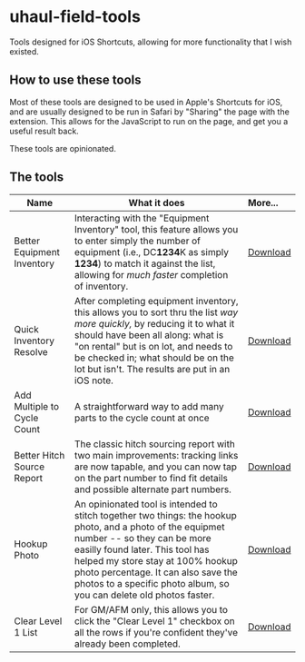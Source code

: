 # uhaul-field-tools

Tools designed for iOS Shortcuts, allowing for more functionality that I wish existed.

## How to use these tools

Most of these tools are designed to be used in Apple's Shortcuts for iOS, and are usually designed to be run in Safari by "Sharing" the page with the extension. This allows for the JavaScript to run on the page, and get you a useful result back.

These tools are opinionated.

## The tools

| Name | What it does | More... |
| ---- | ------------ | :------ |
| Better Equipment Inventory | Interacting with the "Equipment Inventory" tool, this feature allows you to enter simply the number of equipment (i.e., DC<strong>1234</strong>K as simply <strong>1234</strong>) to match it against the list, allowing for *much faster* completion of inventory. | [Download](https://github.com/htmlarson/uhaul-field-tools/raw/main/Better%20Equipment%20Inventory/Quinventory.shortcut) |
| Quick Inventory Resolve | After completing equipment inventory, this allows you to sort thru the list *way more quickly,* by reducing it to what it should have been all along: what is "on rental" but is on lot, and needs to be checked in; what should be on the lot but isn't. The results are put in an iOS note. | [Download](https://github.com/htmlarson/uhaul-field-tools/raw/main/Quick%20Inventory%20Resolve/Quick%20Inventory%20Resolve.shortcut) |
| Add Multiple to Cycle Count | A straightforward way to add many parts to the cycle count at once | [Download](https://github.com/htmlarson/uhaul-field-tools/raw/main/Add%20Multiple%20To%20Cycle%20Count/Add%20Multiple%20To%20Cycle%20Count.shortcut) |
| Better Hitch Source Report | The classic hitch sourcing report with two main improvements: tracking links are now tapable, and you can now tap on the part number to find fit details and possible alternate part numbers. | [Download](https://github.com/htmlarson/uhaul-field-tools/raw/main/Better%20Hitch%20Source%20Report/Better%20Hitch%20Sourcing%20Report.shortcut) |
| Hookup Photo | An opinionated tool is intended to stitch together two things: the hookup photo, and a photo of the equipmet number -- so they can be more easilly found later. This tool has helped my store stay at 100% hookup photo percentage. It can also save the photos to a specific photo album, so you can delete old photos faster. | [Download](https://github.com/htmlarson/uhaul-field-tools/raw/main/Add%20Multiple%20To%20Cycle%20Count/Add%20Multiple%20To%20Cycle%20Count.shortcut) |
| Clear Level 1 List | For GM/AFM only, this allows you to click the "Clear Level 1" checkbox on all the rows if you're confident they've already been completed. | [Download](https://github.com/htmlarson/uhaul-field-tools/raw/main/Clear%20Level%201/Clear%20Level%201.shortcut) |

